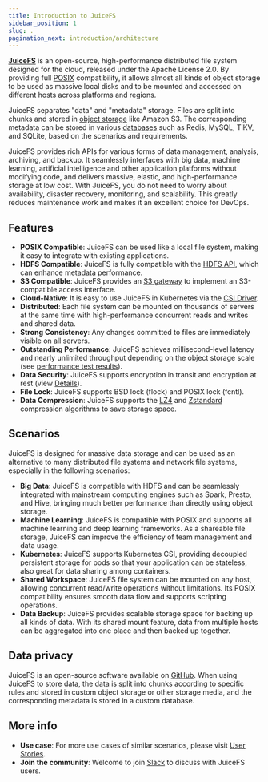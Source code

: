 ```yaml
---
title: Introduction to JuiceFS
sidebar_position: 1
slug: .
pagination_next: introduction/architecture
---
```


[**JuiceFS**](https://github.com/juicedata/juicefs) is an open-source, high-performance distributed file system designed for the cloud, released under the Apache License 2.0. By providing full [POSIX](https://en.wikipedia.org/wiki/POSIX) compatibility, it allows almost all kinds of object storage to be used as massive local disks and to be mounted and accessed on different hosts across platforms and regions.

JuiceFS separates "data" and "metadata" storage. Files are split into chunks and stored in [object storage](../reference/how_to_set_up_object_storage.md#supported-object-storage) like Amazon S3. The corresponding metadata can be stored in various [databases](../reference/how_to_set_up_metadata_engine.md) such as Redis, MySQL, TiKV, and SQLite, based on the scenarios and requirements.

JuiceFS provides rich APIs for various forms of data management, analysis, archiving, and backup. It seamlessly interfaces with big data, machine learning, artificial intelligence and other application platforms without modifying code, and delivers massive, elastic, and high-performance storage at low cost. With JuiceFS, you do not need to worry about availability, disaster recovery, monitoring, and scalability. This greatly reduces maintenance work and makes it an excellent choice for DevOps.

## Features

- **POSIX Compatible**: JuiceFS can be used like a local file system, making it easy to integrate with existing applications.
- **HDFS Compatible**: JuiceFS is fully compatible with the [HDFS API](../deployment/hadoop_java_sdk.md), which can enhance metadata performance.
- **S3 Compatible**: JuiceFS provides an [S3 gateway](../deployment/s3_gateway.md) to implement an S3-compatible access interface.
- **Cloud-Native**: It is easy to use JuiceFS in Kubernetes via the [CSI Driver](../deployment/how_to_use_on_kubernetes.md).
- **Distributed**: Each file system can be mounted on thousands of servers at the same time with high-performance concurrent reads and writes and shared data.
- **Strong Consistency**: Any changes committed to files are immediately visible on all servers.
- **Outstanding Performance**: JuiceFS achieves millisecond-level latency and nearly unlimited throughput depending on the object storage scale (see [performance test results](../benchmark/benchmark.md)).
- **Data Security**: JuiceFS supports encryption in transit and encryption at rest (view [Details](../security/encryption.md)).
- **File Lock**: JuiceFS supports BSD lock (flock) and POSIX lock (fcntl).
- **Data Compression**: JuiceFS supports the [LZ4](https://lz4.github.io/lz4) and [Zstandard](https://facebook.github.io/zstd) compression algorithms to save storage space.

## Scenarios

JuiceFS is designed for massive data storage and can be used as an alternative to many distributed file systems and network file systems, especially in the following scenarios:

- **Big Data**: JuiceFS is compatible with HDFS and can be seamlessly integrated with mainstream computing engines such as Spark, Presto, and Hive, bringing much better performance than directly using object storage.
- **Machine Learning**: JuiceFS is compatible with POSIX and supports all machine learning and deep learning frameworks. As a shareable file storage, JuiceFS can improve the efficiency of team management and data usage.
- **Kubernetes**: JuiceFS supports Kubernetes CSI, providing decoupled persistent storage for pods so that your application can be stateless, also great for data sharing among containers.
- **Shared Workspace**: JuiceFS file system can be mounted on any host, allowing concurrent read/write operations without limitations. Its POSIX compatibility ensures smooth data flow and supports scripting operations.
- **Data Backup**: JuiceFS provides scalable storage space for backing up all kinds of data. With its shared mount feature, data from multiple hosts can be aggregated into one place and then backed up together.

## Data privacy

JuiceFS is an open-source software available on [GitHub](https://github.com/juicedata/juicefs). When using JuiceFS to store data, the data is split into chunks according to specific rules and stored in custom object storage or other storage media, and the corresponding metadata is stored in a custom database.

## More info

* **Use case**: For more use cases of similar scenarios, please visit [User Stories](https://juicefs.com/en/blog/user-stories).
* **Join the community**: Welcome to join [Slack](https://go.juicefs.com/slack) to discuss with JuiceFS users.
